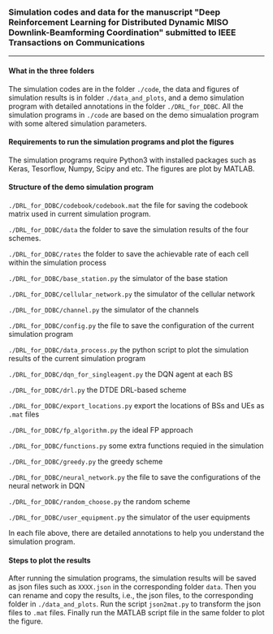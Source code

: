 ### Simulation codes and data for the manuscript "Deep Reinforcement Learning for Distributed Dynamic MISO Downlink-Beamforming Coordination" submitted to IEEE Transactions on Communications
---
#### What in the three folders

The simulation codes are in the folder `./code`, the data and figures of simulation results is in folder `./data_and_plots`, and a demo simulation program with detailed annotations in the folder `./DRL_for_DDBC`. All the simulation programs in `./code` are based on the demo simualation program with some altered simulation parameters.
#### Requirements to run the simulation programs and plot the figures
The simulation programs require Python3 with installed packages such as Keras, Tesorflow, Numpy, Scipy and etc. The figures are plot by MATLAB. 

#### Structure of the demo simulation program
`./DRL_for_DDBC/codebook/codebook.mat` the file for saving the codebook matrix used in current simulation program.

`./DRL_for_DDBC/data` the folder to save the simulation results of the four schemes.

`./DRL_for_DDBC/rates` the folder to save the achievable rate of each cell within the simulation process

`./DRL_for_DDBC/base_station.py` the simulator of the base station

`./DRL_for_DDBC/cellular_network.py` the simulator of the cellular network

`./DRL_for_DDBC/channel.py` the simulator of the channels

`./DRL_for_DDBC/config.py` the file to save the configuration of the current simulation program

`./DRL_for_DDBC/data_process.py` the python script to plot the simulation results of the current simulation program

`./DRL_for_DDBC/dqn_for_singleagent.py` the DQN agent at each BS

`./DRL_for_DDBC/drl.py` the DTDE DRL-based scheme

`./DRL_for_DDBC/export_locations.py` export the locations of BSs and UEs as `.mat` files

`./DRL_for_DDBC/fp_algorithm.py` the ideal FP approach

`./DRL_for_DDBC/functions.py` some extra functions requied in the simulation

`./DRL_for_DDBC/greedy.py` the greedy scheme

`./DRL_for_DDBC/neural_network.py` the file to save the configurations of the neural network in DQN

`./DRL_for_DDBC/random_choose.py` the random scheme

`./DRL_for_DDBC/user_equipment.py` the simulator of the user equipments

In each file above, there are detailed annotations to help you understand the simulation program.
#### Steps to plot the results
After running the simulation programs, the simulation results will be saved as json files such as `XXXX.json` in the corresponding folder `data`. Then you can rename and copy the results, i.e., the json files, to the corresponding folder in `./data_and_plots`. Run the script `json2mat.py` to transform the json files to `.mat` files. Finally run the MATLAB script file in the same folder to plot the figure.
